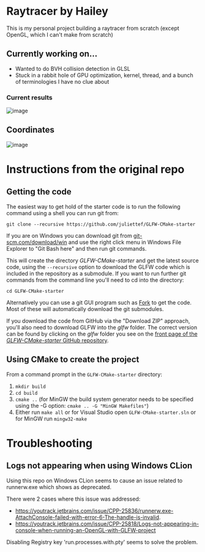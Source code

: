 # Raytracer by Hailey

This is my personal project building a raytracer from scratch (except OpenGL, which I can't make from scratch)

## Currently working on...

- Wanted to do BVH collision detection in GLSL
- Stuck in a rabbit hole of GPU optimization, kernel, thread, and a bunch of terminologies I have no clue about

### Current results

![image](https://github.com/havocado/raytracer-by-hailey/assets/47484587/51c8a59a-578c-466a-b582-05e27a6c6df0)

## Coordinates

![image](https://github.com/havocado/obj-raytracer/assets/47484587/4d144417-1e66-4439-a29c-900eeaf34bdc)


# Instructions from the original repo

## Getting the code

The easiest way to get hold of the starter code is to run the following command using a shell you can run git from:

```
git clone --recursive https://github.com/juliettef/GLFW-CMake-starter
```

If you are on Windows you can download git from [git-scm.com/download/win](https://git-scm.com/download/win) and use the right click menu in Windows File Explorer to "Git Bash here" and then run git commands.

This will create the directory _GLFW-CMake-starter_ and get the latest source code, using the ```--recursive``` option to download the GLFW code which is included in the repository as a submodule. If you want to run further git commands from the command line you'll need to cd into the directory:

```
cd GLFW-CMake-starter
```

Alternatively you can use a git GUI program such as [Fork](https://git-fork.com/) to get the code. Most of these will automatically download the git submodules.

If you download the code from GitHub via the "Download ZIP" approach, you'll also need to download GLFW into the _glfw_ folder. The correct version can be found by clicking on the _glfw_ folder you see on the [front page of the _GLFW-CMake-starter_ GitHub repository](https://github.com/juliettef/GLFW-CMake-starter).

## Using CMake to create the project

From a command prompt in the `GLFW-CMake-starter` directory:
1. `mkdir build`
1. `cd build`
1. `cmake ..` (for MinGW the build system generator needs to be specified using the -G option: `cmake .. -G "MinGW Makefiles"`)
1. Either run `make all` or for Visual Studio open `GLFW-CMake-starter.sln` or for MinGW run `mingw32-make`

# Troubleshooting

## Logs not appearing when using Windows CLion

Using this repo on Windows CLion seems to cause an issue related to runnerw.exe which shows as deprecated.

There were 2 cases where this issue was addressed:
- https://youtrack.jetbrains.com/issue/CPP-25836/runnerw.exe-AttachConsole-failed-with-error-6-The-handle-is-invalid.
- https://youtrack.jetbrains.com/issue/CPP-25818/Logs-not-appearing-in-console-when-running-an-OpenGL-with-GLFW-project

Disabling Registry key 'run.processes.with.pty' seems to solve the problem.
